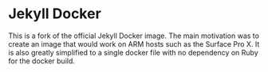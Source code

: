 # Jekyll Docker

This is a fork of the official Jekyll Docker image.  The main motivation was to create an image that would work on ARM hosts such as the Surface Pro X.  It is also greatly simplified to a single docker file with no dependency on Ruby for the docker build.